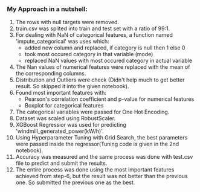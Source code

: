 ### My Approach in a nutshell:

1. The rows with null targets were removed.
2. train.csv was splited into train and test set with a ratio of 99:1.
3. For dealing with NaN of categorical features, a function named 'impute_categorical' was uses which:
	- added new column and replaced, if category is null then 1 else 0
	- took most occured category in that variable (mode)
	- replaced NaN values with most occured category in actual variable
4. The Nan values of numerical features were replaced with the mean of the corresponding columns.
5. Distribution and Outliers were check (Didn't help much to get better result. So skipped it into the given notebook).
6. Found most important features with:
	- Pearson's correlation coefficient and p-value for numerical features
	- Boxplot for categorical features
7. The categorical variables were passed for One Hot Encoding.
8. Dataset was scaled using RobustScaler.
9. XGBoost Regressior was used for predicting 'windmill_generated_power(kW/h)'.
10. Using Hyperparameter Tuning with Grid Search, the best parameters were passed inside the regressor(Tuning code is given in the 2nd notebook).
11. Accuracy was measured and the same process was done with test.csv file to predict and submit the results.
12. The entire process was done using the most important features achieved from step-6, but the result was not better than the previous one. So submitted the previous one as the best.